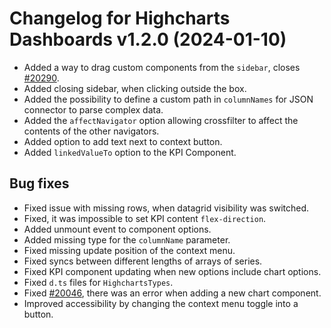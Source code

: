 # Changelog for Highcharts Dashboards v1.2.0 (2024-01-10)

- Added a way to drag custom components from the `sidebar`, closes [#20290](https://github.com/highcharts/highcharts/issues/20290).
- Added closing sidebar, when clicking outside the box.
- Added the possibility to define a custom path in `columnNames` for JSON connector to parse complex data.
- Added the `affectNavigator` option allowing crossfilter to affect the contents of the other navigators.
- Added option to add text next to context button.
- Added `linkedValueTo` option to the KPI Component.

## Bug fixes
- Fixed issue with missing rows, when datagrid visibility was switched.
- Fixed, it was impossible to set KPI content `flex-direction`.
- Added unmount event to component options.
- Added missing type for the `columnName` parameter.
- Fixed missing update position of the context menu.
- Fixed syncs between different lengths of arrays of series.
- Fixed KPI component updating when new options include chart options.
- Fixed `d.ts` files for `HighchartsTypes`.
- Fixed [#20046](https://github.com/highcharts/highcharts/issues/20046), there was an error when adding a new chart component.
- Improved accessibility by changing the context menu toggle into a button.
